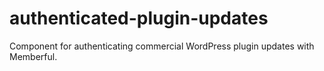 # authenticated-plugin-updates
Component for authenticating commercial WordPress plugin updates with Memberful.
